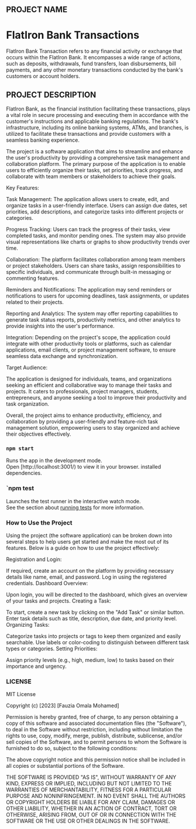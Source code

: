 ## PROJECT NAME
# FlatIron Bank Transactions

FlatIron Bank Transaction refers to any financial activity or exchange that occurs within the FlatIron Bank. It encompasses a wide range of actions, such as deposits, withdrawals, fund transfers, loan disbursements, bill payments, and any other monetary transactions conducted by the bank's customers or account holders.
## PROJECT DESCRIPTION
FlatIron Bank, as the financial institution facilitating these transactions, plays a vital role in secure processing and executing them in accordance with the customer's instructions and applicable banking regulations. The bank's infrastructure, including its online banking systems, ATMs, and branches, is utilized to facilitate these transactions and provide customers with a seamless banking experience.

The project is a software application that aims to streamline and enhance the user's productivity by providing a comprehensive task management and collaboration platform. The primary purpose of the application is to enable users to efficiently organize their tasks, set priorities, track progress, and collaborate with team members or stakeholders to achieve their goals.

Key Features:

Task Management: The application allows users to create, edit, and organize tasks in a user-friendly interface. Users can assign due dates, set priorities, add descriptions, and categorize tasks into different projects or categories.

Progress Tracking: Users can track the progress of their tasks, view completed tasks, and monitor pending ones. The system may also provide visual representations like charts or graphs to show productivity trends over time.

Collaboration: The platform facilitates collaboration among team members or project stakeholders. Users can share tasks, assign responsibilities to specific individuals, and communicate through built-in messaging or commenting features.

Reminders and Notifications: The application may send reminders or notifications to users for upcoming deadlines, task assignments, or updates related to their projects.

Reporting and Analytics: The system may offer reporting capabilities to generate task status reports, productivity metrics, and other analytics to provide insights into the user's performance.

Integration: Depending on the project's scope, the application could integrate with other productivity tools or platforms, such as calendar applications, email clients, or project management software, to ensure seamless data exchange and synchronization.

Target Audience:

The application is designed for individuals, teams, and organizations seeking an efficient and collaborative way to manage their tasks and projects. It caters to professionals, project managers, students, entrepreneurs, and anyone seeking a tool to improve their productivity and task organization.

Overall, the project aims to enhance productivity, efficiency, and collaboration by providing a user-friendly and feature-rich task management solution, empowering users to stay organized and achieve their objectives effectively.

### `npm start`

Runs the app in the development mode.\
Open [http://localhost:3001/) to view it in your browser.
installed dependencies.


### `npm test

Launches the test runner in the interactive watch mode.\
See the section about [running tests](  http://localhost:3000/transactions) for more information.

### How to Use the Project


Using the project (the software application) can be broken down into several steps to help users get started and make the most out of its features. Below is a guide on how to use the project effectively:

Registration and Login:

If required, create an account on the platform by providing necessary details like name, email, and password.
Log in using the registered credentials.
Dashboard Overview:

Upon login, you will be directed to the dashboard, which gives an overview of your tasks and projects.
Creating a Task:

To start, create a new task by clicking on the "Add Task" or similar button.
Enter task details such as title, description, due date, and priority level.
Organizing Tasks:

Categorize tasks into projects or tags to keep them organized and easily searchable.
Use labels or color-coding to distinguish between different task types or categories.
Setting Priorities:

Assign priority levels (e.g., high, medium, low) to tasks based on their importance and urgency.

### LICENSE
MIT License

Copyright (c) [2023] [Fauzia Omala Mohamed]

Permission is hereby granted, free of charge, to any person obtaining a copy
of this software and associated documentation files (the "Software"), to deal
in the Software without restriction, including without limitation the rights
to use, copy, modify, merge, publish, distribute, sublicense, and/or sell
copies of the Software, and to permit persons to whom the Software is
furnished to do so, subject to the following conditions:

The above copyright notice and this permission notice shall be included in all
copies or substantial portions of the Software.

THE SOFTWARE IS PROVIDED "AS IS", WITHOUT WARRANTY OF ANY KIND, EXPRESS OR
IMPLIED, INCLUDING BUT NOT LIMITED TO THE WARRANTIES OF MERCHANTABILITY,
FITNESS FOR A PARTICULAR PURPOSE AND NONINFRINGEMENT. IN NO EVENT SHALL THE
AUTHORS OR COPYRIGHT HOLDERS BE LIABLE FOR ANY CLAIM, DAMAGES OR OTHER
LIABILITY, WHETHER IN AN ACTION OF CONTRACT, TORT OR OTHERWISE, ARISING FROM,
OUT OF OR IN CONNECTION WITH THE SOFTWARE OR THE USE OR OTHER DEALINGS IN THE
SOFTWARE.



